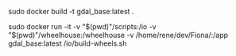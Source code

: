sudo docker build -t gdal_base:latest . 

sudo docker run -it -v "$(pwd)"/scripts:/io -v "$(pwd)"/wheelhouse:/wheelhouse -v /home/rene/dev/Fiona/:/app  gdal_base:latest /io/build-wheels.sh
